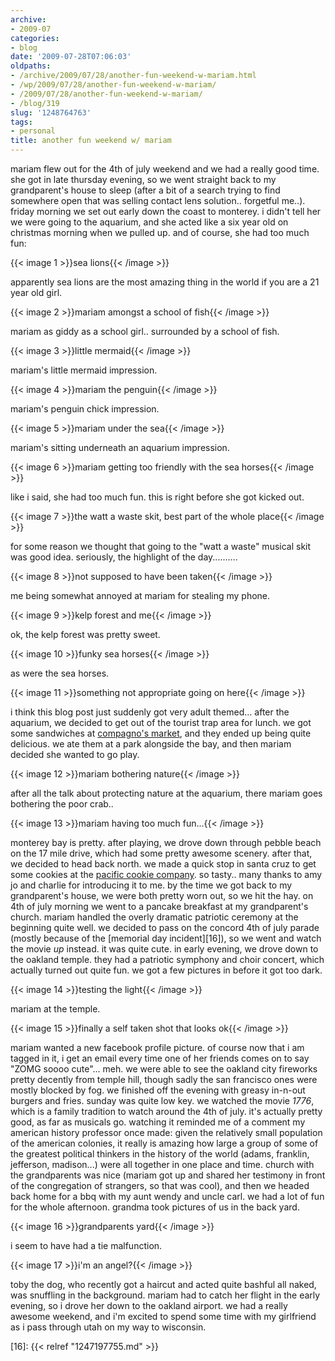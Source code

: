```yaml
---
archive:
- 2009-07
categories:
- blog
date: '2009-07-28T07:06:03'
oldpaths:
- /archive/2009/07/28/another-fun-weekend-w-mariam.html
- /wp/2009/07/28/another-fun-weekend-w-mariam/
- /2009/07/28/another-fun-weekend-w-mariam/
- /blog/319
slug: '1248764763'
tags:
- personal
title: another fun weekend w/ mariam
---
```


mariam flew out for the 4th of july weekend and we had a really good time.
she got in late thursday evening, so we went straight back to my
grandparent's house to sleep (after a bit of a search trying to find
somewhere open that was selling contact lens solution.. forgetful me..).
friday morning we set out early down the coast to monterey. i didn't tell
her we were going to the aquarium, and she acted like a six year old on
christmas morning when we pulled up. and of course, she had too much fun:

{{< image 1 >}}sea lions{{< /image >}}

apparently sea lions are the most amazing thing in the world if you are
a 21 year old girl.

{{< image 2 >}}mariam amongst a school of fish{{< /image >}}

mariam as giddy as a school girl.. surrounded by a school of fish.

{{< image 3 >}}little mermaid{{< /image >}}

mariam's little mermaid impression.

{{< image 4 >}}mariam the penguin{{< /image >}}

mariam's penguin chick impression.

{{< image 5 >}}mariam under the sea{{< /image >}}

mariam's sitting underneath an aquarium impression.

{{< image 6 >}}mariam getting too friendly with the sea horses{{< /image >}}

like i said, she had too much fun. this is right before she got kicked
out.

{{< image 7 >}}the watt a waste skit, best part of the whole place{{< /image >}}

for some reason we thought that going to the "watt a waste" musical skit
was good idea. seriously, the highlight of the day..........

{{< image 8 >}}not supposed to have been taken{{< /image >}}

me being somewhat annoyed at mariam for stealing my phone.

{{< image 9 >}}kelp forest and me{{< /image >}}

ok, the kelp forest was pretty sweet.

{{< image 10 >}}funky sea horses{{< /image >}}

as were the sea horses.

{{< image 11 >}}something not appropriate going on here{{< /image >}}

i think this blog post just suddenly got very adult themed... after the
aquarium, we decided to get out of the tourist trap area for lunch. we got
some sandwiches at [compagno's market][12], and they ended up being quite
delicious. we ate them at a park alongside the bay, and then mariam
decided she wanted to go play.

{{< image 12 >}}mariam bothering nature{{< /image >}}

after all the talk about protecting nature at the aquarium, there mariam
goes bothering the poor crab..

{{< image 13 >}}mariam having too much fun...{{< /image >}}

monterey bay is pretty. after playing, we drove down through pebble beach
on the 17 mile drive, which had some pretty awesome scenery. after that,
we decided to head back north. we made a quick stop in santa cruz to get
some cookies at the [pacific cookie company][15]. so tasty.. many thanks
to amy jo and charlie for introducing it to me. by the time we got back to
my grandparent's house, we were both pretty worn out, so we hit the hay.
on 4th of july morning we went to a pancake breakfast at my grandparent's
church. mariam handled the overly dramatic patriotic ceremony at the
beginning quite well. we decided to pass on the concord 4th of july parade
(mostly because of the [memorial day incident][16]), so we went and watch
the movie _up_ instead. it was quite cute. in early evening, we drove down
to the oakland temple. they had a patriotic symphony and choir concert,
which actually turned out quite fun. we got a few pictures in before it
got too dark.

{{< image 14 >}}testing the light{{< /image >}}

mariam at the temple.

{{< image 15 >}}finally a self taken shot that looks ok{{< /image >}}

mariam wanted a new facebook profile picture. of course now that i am
tagged in it, i get an email every time one of her friends comes on to say
"ZOMG soooo cute"... meh. we were able to see the oakland city fireworks
pretty decently from temple hill, though sadly the san francisco ones were
mostly blocked by fog. we finished off the evening with greasy in-n-out
burgers and fries. sunday was quite low key. we watched the movie _1776_,
which is a family tradition to watch around the 4th of july. it's actually
pretty good, as far as musicals go. watching it reminded me of a comment
my american history professor once made: given the relatively small
population of the american colonies, it really is amazing how large
a group of some of the greatest political thinkers in the history of the
world (adams, franklin, jefferson, madison...) were all together in one
place and time. church with the grandparents was nice (mariam got up and
shared her testimony in front of the congregation of strangers, so that
was cool), and then we headed back home for a bbq with my aunt wendy and
uncle carl. we had a lot of fun for the whole afternoon. grandma took
pictures of us in the back yard.

{{< image 16 >}}grandparents yard{{< /image >}}

i seem to have had a tie malfunction.

{{< image 17 >}}i'm an angel?{{< /image >}}

toby the dog, who recently got a haircut and acted quite bashful all
naked, was snuffling in the background. mariam had to catch her flight in
the early evening, so i drove her down to the oakland airport. we had
a really awesome weekend, and i'm excited to spend some time with my
girlfriend as i pass through utah on my way to wisconsin.

[12]: http://www.yelp.com/biz/compagnos-market-and-deli-monterey
[15]: http://www.yelp.com/biz/pacific-cookie-company-santa-cruz
[16]: {{< relref "1247197755.md" >}}

